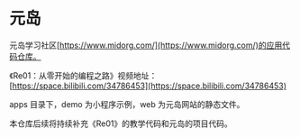 # 元岛

元岛学习社区[https://www.midorg.com/](https://www.midorg.com/)的应用代码仓库。

《Re01：从零开始的编程之路》视频地址：[https://space.bilibili.com/34786453](https://space.bilibili.com/34786453)

apps 目录下，demo 为小程序示例，web 为元岛网站的静态文件。

本仓库后续将持续补充《Re01》的教学代码和元岛的项目代码。

